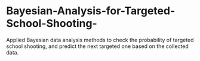 # Bayesian-Analysis-for-Targeted-School-Shooting-
Applied Bayesian data analysis methods to check the probability of targeted school shooting,
and predict the next targeted one based on the collected data. 
